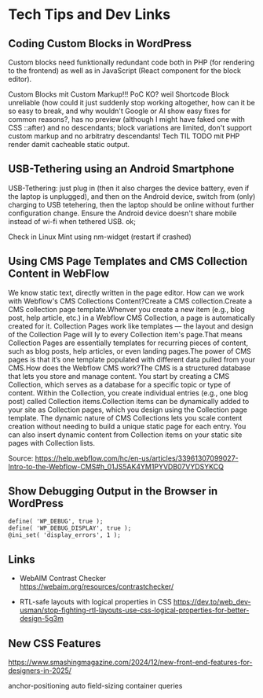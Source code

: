# Tech Tips and Dev Links

## Coding Custom Blocks in WordPress

Custom blocks need funktionally redundant code both in PHP (for rendering to the frontend) as well as in JavaScript (React component for the block editor).

Custom Blocks mit Custom Markup!!! PoC KO? weil Shortcode Block unreliable (how could it just suddenly stop working altogether, how can it be so easy to break, and why wouldn't Google or AI show easy fixes for common reasons?, has no preview (although I might have faked one with CSS ::after) and no descendants; block variations are limited, don't support custom markup and no arbitratry descendants! Tech TIL TODO mit PHP render damit cacheable static output.

## USB-Tethering using an Android Smartphone

USB-Tethering: just plug in (then it also charges the device battery, even if the laptop is unplugged), and then on the Android device, switch from (only) charging to USB tetehering, then the laptop should be online without further configuration change. Ensure the Android device doesn't share mobile instead of wi-fi when tethered USB. ok;

Check in Linux Mint using nm-widget (restart if crashed)


## Using CMS Page Templates and CMS Collection Content in WebFlow

We know static text, directly written in the page editor. How can we work with Webflow's CMS Collections Content?Create a CMS collection.Create a CMS collection page template.Whenver you create a new item (e.g., blog post, help article, etc.) in a Webflow CMS Collection, a page is automatically created for it. Collection Pages work like templates — the layout and design of the Collection Page will ly to every Collection item's page.That means Collection Pages are essentially templates for recurring pieces of content, such as blog posts, help articles, or even landing pages.The power of CMS pages is that it’s one template populated with different data pulled from your CMS.How does the Webflow CMS work?The CMS is a structured database that lets you store and manage content. You start by creating a CMS Collection, which serves as a database for a specific topic or type of content. Within the Collection, you create individual entries (e.g., one blog post) called Collection items.Collection items can be dynamically added to your site as Collection pages, which you design using the Collection page template. The dynamic nature of CMS Collections lets you scale content creation without needing to build a unique static page for each entry. You can also insert dynamic content from Collection items on your static site pages with Collection lists.

Source: https://help.webflow.com/hc/en-us/articles/33961307099027-Intro-to-the-Webflow-CMS#h_01JS5AK4YM1PYVDB07VYDSYKCQ


## Show Debugging Output in the Browser in WordPress

```
define( 'WP_DEBUG', true );
define( 'WP_DEBUG_DISPLAY', true );
@ini_set( 'display_errors', 1 );
```

## Links

- WebAIM Contrast Checker
https://webaim.org/resources/contrastchecker/

- RTL-safe layouts with logical properties in CSS https://dev.to/web_dev-usman/stop-fighting-rtl-layouts-use-css-logical-properties-for-better-design-5g3m

## New CSS Features

https://www.smashingmagazine.com/2024/12/new-front-end-features-for-designers-in-2025/

anchor-positioning
auto field-sizing
container queries
<dialog>
exclusive accordions
:focus-visible
:has
hidden=until-found
high-definition colors
<hr> in select
inputmode
min(), max(), clamp()
relative colors
responsive videos
scroll behavior
scroll snap
text-wrap: balance
:user-valid and :user-invalid
View Transitions API

When dealing with large blocks of text, such as paragraphs, you might want to look into text-wrap: pretty to prevent orphans on the last line.

State Queries
https://chromestatus.com/feature/5072263730167808
- Whether a sticky positioned container is stuck to one of the edges of the scroll box (stuck)
- Whether a scroll snap aligned container is currently snapped horizontally or vertically (snapped)
- Whether a scroll container can be scrolled in a queried direction (scrollable)

https://developer.chrome.com/blog/css-text-box-trim

https://12daysofweb.dev/2024/calc-size-and-interpolate-size/

https://css-tricks.com/scroll-driven-animations-notebook/

more contemporary CSS
https://mailchi.mp/smashingmagazine/472-new-css-features-for-2025?e=376e82ff51
